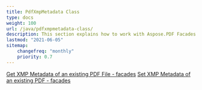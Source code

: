 ```yaml
---
title: PdfXmpMetadata Class
type: docs
weight: 100
url: /java/pdfxmpmetadata-class/
description: This section explains how to work with Aspose.PDF Facades using PdfXmpMetadata Class.
lastmod: "2021-06-05"
sitemap:
    changefreq: "monthly"
    priority: 0.7
---
```


[Get XMP Metadata of an existing PDF File - facades](/pdf/java/get-xmp-metadata/)
[Set XMP Metadata of an existing PDF - facades](/pdf/java/set-xmp-metadata/)
